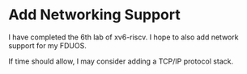 # Add Networking Support

I have completed the 6th lab of xv6-riscv. I hope to
also add network support for my FDUOS.

If time should allow, I may consider adding a TCP/IP protocol
stack.
